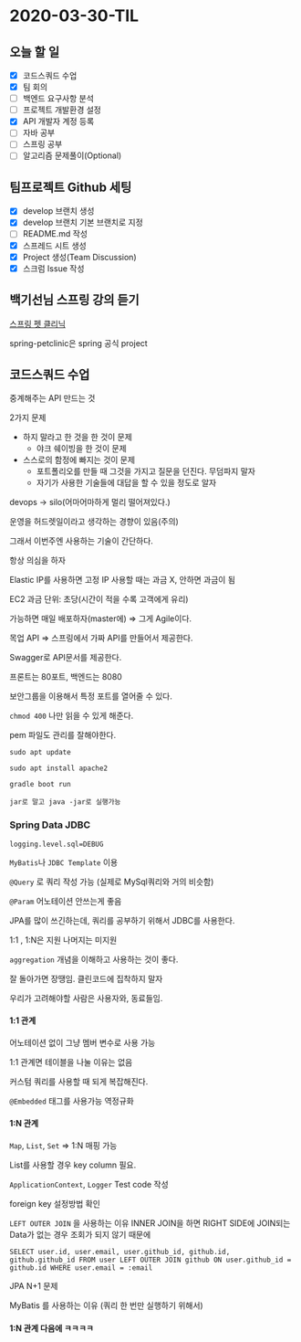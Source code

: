 # 2020-03-30-TIL

## 오늘 할 일

- [x] 코드스쿼드 수업
- [x] 팀 회의
- [ ] 백엔드 요구사항 분석
- [ ] 프로젝트 개발환경 설정
- [x] API 개발자 계정 등록
- [ ] 자바 공부
- [ ] 스프링 공부
- [ ] 알고리즘 문제풀이(Optional)

## 팀프로젝트 Github 세팅

- [x] develop 브랜치 생성
- [x] develop 브랜치 기본 브랜치로 지정
- [ ] README.md 작성
- [x] 스프레드 시트 생성
- [x] Project 생성(Team Discussion)
- [x] 스크럼 Issue 작성

## 백기선님 스프링 강의 듣기

[스프링 펫 클리닉]()

spring-petclinic은 spring 공식 project 

## 코드스쿼드 수업

중계해주는 API 만드는 것

2가지 문제

- 하지 말라고 한 것을 한 것이 문제
  - 야크 쉐이빙을 한 것이 문제
- 스스로의 함정에 빠지는 것이 문제
  - 포트폴리오를 만들 때 그것을 가지고 질문을 던진다. 무덤파지 말자
  - 자기가 사용한 기술들에 대답을 할 수 있을 정도로 알자

devops → silo(어마어마하게 멀리 떨어져있다.)

운영을 허드렛일이라고 생각하는 경향이 있음(주의)

그래서 이번주엔 사용하는 기술이 간단하다.

항상 의심을 하자

Elastic IP를 사용하면 고정 IP 사용할 때는 과금 X, 안하면 과금이 됨

EC2 과금 단위: 초당(시간이 적을 수록 고객에게 유리)

가능하면 매일 배포하자(master에) ⇒ 그게 Agile이다.

목업 API ⇒ 스프링에서 가짜 API를 만들어서 제공한다.

Swagger로 API문서를 제공한다.

프론트는 80포트, 백엔드는 8080

보안그룹을 이용해서 특정 포트를 열어줄 수 있다.

`chmod 400` 나만 읽을 수 있게 해준다.

pem 파일도 관리를 잘해야한다.

`sudo apt update`

`sudo apt install apache2`

`gradle boot run`

`jar로 말고 java -jar로 실행가능`

### Spring Data JDBC

`logging.level.sql=DEBUG`

`MyBatis`나 `JDBC Template` 이용

`@Query` 로 쿼리 작성 가능 (실제로 MySql쿼리와 거의 비슷함)

`@Param` 어노테이션 안쓰는게 좋음

JPA를 많이 쓰긴하는데, 쿼리를 공부하기 위해서 JDBC를 사용한다.

1:1 , 1:N은 지원 나머지는 미지원

`aggregation` 개념을 이해하고 사용하는 것이 좋다.

잘 돌아가면 장땡임. 클린코드에 집착하지 말자

우리가 고려해야할 사람은 사용자와, 동료들임.

#### 1:1 관계

어노테이션 없이 그냥 멤버 변수로 사용 가능

1:1 관계면 테이블을 나눌 이유는 없음

커스텀 쿼리를 사용할 때 되게 복잡해진다.

`@Embedded` 태그를 사용가능 역정규화

#### 1:N 관계

`Map`, `List`, `Set` ⇒ 1:N 매핑 가능

List를 사용할 경우 key column 필요.



`ApplicationContext`, `Logger` Test code 작성

foreign key 설정방법 확인



`LEFT OUTER JOIN` 을 사용하는 이유 INNER JOIN을 하면 RIGHT SIDE에 JOIN되는 Data가 없는 경우 조회가 되지 않기 때문에



`SELECT user.id, user.email, user.github_id, github.id, github.github_id FROM user LEFT OUTER JOIN github ON user.github_id = github.id WHERE user.email = :email`



JPA N+1 문제



MyBatis 를 사용하는 이유 (쿼리 한 번만 실행하기 위해서)

#### 1:N 관계 다음에 ㅋㅋㅋㅋ

